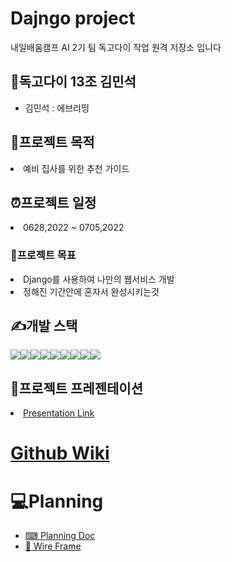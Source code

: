 # Dajngo project

내일배움캠프 AI 2기 팀 독고다이 작업 원격 저장소 입니다

<h2>🦥독고다이 13조 김민석</h1>
<ul>
<li>김민석 : 에브리띵 </li>

</ul>
<h2>📝프로젝트 목적 </h2>
<li>예비 집사를 위한 추천 가이드 </li>
<h2>⏰️프로젝트 일정</h2>
<li>0628,2022 ~ 0705,2022</li>
<h3>🧭프로젝트 목표</h3>
<li>Django를 사용하여 나만의 웹서비스 개발</li>
<li>정해진 기간안에 혼자서 완성시키는것 </li>
<h2>✍개발 스택</h1>
<div style="display:flex; flex-direction:row">
    <img src="https://img.shields.io/badge/html5-E34F26?style=for-the-badge&logo=html5&logoColor=white">
   <img src="https://img.shields.io/badge/css-1572B6?style=for-the-badge&logo=css3&logoColor=white">
   <img src="https://img.shields.io/badge/javascript-F7DF1E?style=for-the-badge&logo=javascript&logoColor=black">
    <img src="https://img.shields.io/badge/amazonaws-232F3E?style=for-the-badge&logo=amazonaws&logoColor=white">
    <img src="https://img.shields.io/badge/django-092E20?style=for-the-badge&logo=django&logoColor=white">
    <img src="https://img.shields.io/badge/github-181717?style=for-the-badge&logo=github&logoColor=white">
    <img src="https://img.shields.io/badge/linux-FCC624?style=for-the-badge&logo=linux&logoColor=black">
    <img src="https://img.shields.io/badge/mysql-4479A1?style=for-the-badge&logo=mysql&logoColor=white">
    <img src="https://img.shields.io/badge/python-3776AB?style=for-the-badge&logo=python&logoColor=white">
</div>
<h2>💼프로젝트 프레젠테이션</h2>
    <li><a href="https://www.youtube.com/channel/UCFC52ey0jrdTK7HLNiZvwkQ">Presentation Link</a></li>


<h1><a href="https://github.com/coding-meister/Katze/">Github Wiki</a></h1>
<h1>💻Planning</h1>
<ul>
    <li><a href="https://xelf.io/projectDetail?pid=106ad123-62a1-4098-971f-f0db1ecada79&pType=2&curPage=1&sortOption=PROJ_WRITEDATE&keyword=&cclType=All&category=">⌨ Planning Doc</a></li>
    <li><a href="https://app.moqups.com/XjS0hWlN2b9T3OwHYNAB5J4cm9IlI3Hl/view/page/aa458c046">🎨 Wire Frame</a></li>
</ul>
